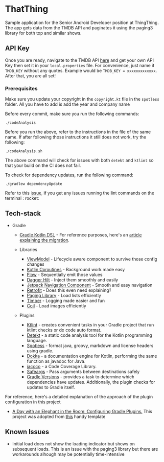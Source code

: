 # ThatThing

Sample application for the Senior Android Developer position at ThingThing. The app gets data from the TMDB API and paginates it using the
paging3 library for both top and similar shows.

## API Key

Once you are ready, navigate to the TMDB API [here](https://developers.themoviedb.org/3/getting-started/authentication) and get your own API
Key then set it in your `local.properties` file. For convenience, just name it `TMDB_KEY` without any quotes. Example would be
`TMDB_KEY = xxxxxxxxxxxxx`. After that, you are all set!

### Prerequisites

Make sure you update your copyright in the `copyright.kt` file in the `spotless` folder. All you have to add is add the year and company
name

Before every commit, make sure you run the following commands:

```shell script
./codeAnalysis
```

Before you run the above, refer to the instructions in the file of the same name. If after following those instructions it still does not
work, try the following:

```shell script
./codeAnalysis.sh
```

The above command will check for issues with both `detekt` and `ktlint` so that your build on the CI does not fail.

To check for dependency updates, run the following command:

```shell script
./gradlew dependencyUpdate
```

Refer to this [issue](https://github.com/gradle/gradle/issues/10248), if you get any issues running the lint commands on the terminal :
rocket:

## Tech-stack

* Gradle
    * [Gradle Kotlin DSL](https://docs.gradle.org/current/userguide/kotlin_dsl.html) - For reference purposes, here's
      an [article explaining the migration](https://medium.com/@evanschepsiror/migrating-to-kotlin-dsl-4ee0d6d5c977).
    * Libraries
        * [ViewModel](https://developer.android.com/topic/libraries/architecture/viewmodel) - Lifecycle aware component to survive those
          config changes
        * [Kotlin Coroutines](https://developer.android.com/kotlin/coroutines) - Background work made easy
        * [Flow](https://developer.android.com/kotlin/flow) - Sequentially emit those values
        * [Dagger Hilt](https://dagger.dev/hilt/) - Inject them smoothly and easily
        * [Jetpack Navigation Component](https://developer.android.com/guide/navigation) - Smooth and easy navigation
        * [Retrofit](https://square.github.io/retrofit/) - Does this even need explaining?
        * [Paging Library](https://developer.android.com/topic/libraries/architecture/paging/v3-paged-data) - Load lists efficiently
        * [Timber](https://github.com/JakeWharton/timber) - Logging made easier and fun
        * [Coil](https://github.com/coil-kt/coil) - Load images efficiently

    * Plugins
        * [Ktlint](https://github.com/JLLeitschuh/ktlint-gradle) - creates convenient tasks in your Gradle project that run ktlint checks or
          do code auto format.
        * [Detekt](https://github.com/detekt/detekt) - a static code analysis tool for the Kotlin programming language.
        * [Spotless](https://github.com/diffplug/spotless) - format java, groovy, markdown and license headers using gradle.
        * [Dokka](https://github.com/Kotlin/dokka) - a documentation engine for Kotlin, performing the same function as javadoc for Java.
        * [jacoco](https://github.com/jacoco/jacoco) - a Code Coverage Library.
        * [Safeargs](https://developer.android.com/guide/navigation/navigation-pass-data) - Pass arguments between destinations safely
        * [Gradle Versions](https://github.com/ben-manes/gradle-versions-plugin) - provides a task to determine which dependencies have
          updates. Additionally, the plugin checks for updates to Gradle itself.

For reference, here's a detailed explanation of the approach of the plugin configuration in this project

- [A Day with an Elephant in the Room: Configuring Gradle Plugins.](https://medium.com/@harunwangereka/a-day-with-an-elephant-in-the-room-configuring-gradle-plugins-3331b0be64c7)
  This project was adopted from [this](https://github.com/wangerekaharun/GradleBuildPlugins) handy template

## Known Issues

* Initial load does not show the loading indicator but shows on subsequent loads. This is an issue with the paging3 library but there are
  workarounds alhough may be potentially time-intensive
